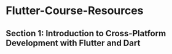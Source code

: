 # Flutter-Course-Resources
## Section 1: Introduction to Cross-Platform Development with Flutter and Dart
